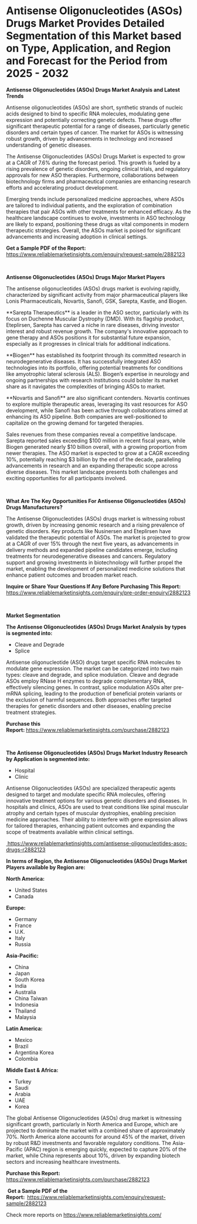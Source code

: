 <p><h1>Antisense Oligonucleotides (ASOs) Drugs Market Provides Detailed Segmentation of this Market based on Type, Application, and Region and Forecast for the Period from 2025 - 2032</h1></p><p><strong>Antisense Oligonucleotides (ASOs) Drugs Market Analysis and Latest Trends</strong></p>
<p><p>Antisense oligonucleotides (ASOs) are short, synthetic strands of nucleic acids designed to bind to specific RNA molecules, modulating gene expression and potentially correcting genetic defects. These drugs offer significant therapeutic potential for a range of diseases, particularly genetic disorders and certain types of cancer. The market for ASOs is witnessing robust growth, driven by advancements in technology and increased understanding of genetic diseases.</p><p>The Antisense Oligonucleotides (ASOs) Drugs Market is expected to grow at a CAGR of 7.6% during the forecast period. This growth is fueled by a rising prevalence of genetic disorders, ongoing clinical trials, and regulatory approvals for new ASO therapies. Furthermore, collaborations between biotechnology firms and pharmaceutical companies are enhancing research efforts and accelerating product development.</p><p>Emerging trends include personalized medicine approaches, where ASOs are tailored to individual patients, and the exploration of combination therapies that pair ASOs with other treatments for enhanced efficacy. As the healthcare landscape continues to evolve, investments in ASO technology are likely to expand, positioning these drugs as vital components in modern therapeutic strategies. Overall, the ASOs market is poised for significant advancements and increasing adoption in clinical settings.</p></p>
<p><strong>Get a Sample PDF of the Report:&nbsp;</strong> <a href="https://www.reliablemarketinsights.com/enquiry/request-sample/2882123?utm_campaign=2252&utm_medium=2&utm_source=Github&utm_content=ia&utm_term=12032025&utm_id=antisense-oligonucleotides-asos-drugs">https://www.reliablemarketinsights.com/enquiry/request-sample/2882123</a></p>
<p>&nbsp;</p>
<p><strong>Antisense Oligonucleotides (ASOs) Drugs Major Market Players</strong></p>
<p><p>The antisense oligonucleotides (ASOs) drugs market is evolving rapidly, characterized by significant activity from major pharmaceutical players like Lonis Pharmaceuticals, Novartis, Sanofi, GSK, Sarepta, Kastle, and Biogen. </p><p>**Sarepta Therapeutics** is a leader in the ASO sector, particularly with its focus on Duchenne Muscular Dystrophy (DMD). With its flagship product, Eteplirsen, Sarepta has carved a niche in rare diseases, driving investor interest and robust revenue growth. The company's innovative approach to gene therapy and ASOs positions it for substantial future expansion, especially as it progresses in clinical trials for additional indications.</p><p>**Biogen** has established its footprint through its committed research in neurodegenerative diseases. It has successfully integrated ASO technologies into its portfolio, offering potential treatments for conditions like amyotrophic lateral sclerosis (ALS). Biogen’s expertise in neurology and ongoing partnerships with research institutions could bolster its market share as it navigates the complexities of bringing ASOs to market.</p><p>**Novartis and Sanofi** are also significant contenders. Novartis continues to explore multiple therapeutic areas, leveraging its vast resources for ASO development, while Sanofi has been active through collaborations aimed at enhancing its ASO pipeline. Both companies are well-positioned to capitalize on the growing demand for targeted therapies.</p><p>Sales revenues from these companies reveal a competitive landscape. Sarepta reported sales exceeding $100 million in recent fiscal years, while Biogen generated nearly $10 billion overall, with a growing proportion from newer therapies. The ASO market is expected to grow at a CAGR exceeding 10%, potentially reaching $3 billion by the end of the decade, paralleling advancements in research and an expanding therapeutic scope across diverse diseases. This market landscape presents both challenges and exciting opportunities for all participants involved.</p></p>
<p>&nbsp;</p>
<p><strong>What Are The Key Opportunities For Antisense Oligonucleotides (ASOs) Drugs Manufacturers?</strong></p>
<p><p>The Antisense Oligonucleotides (ASOs) drugs market is witnessing robust growth, driven by increasing genomic research and a rising prevalence of genetic disorders. Key products like Nusinersen and Eteplirsen have validated the therapeutic potential of ASOs. The market is projected to grow at a CAGR of over 15% through the next five years, as advancements in delivery methods and expanded pipeline candidates emerge, including treatments for neurodegenerative diseases and cancers. Regulatory support and growing investments in biotechnology will further propel the market, enabling the development of personalized medicine solutions that enhance patient outcomes and broaden market reach.</p></p>
<p><strong>Inquire or Share Your Questions If Any Before Purchasing This Report:</strong> <a href="https://www.reliablemarketinsights.com/enquiry/pre-order-enquiry/2882123?utm_campaign=2252&utm_medium=2&utm_source=Github&utm_content=ia&utm_term=12032025&utm_id=antisense-oligonucleotides-asos-drugs">https://www.reliablemarketinsights.com/enquiry/pre-order-enquiry/2882123</a></p>
<p>&nbsp;</p>
<p><strong>Market Segmentation</strong></p>
<p><strong>The Antisense Oligonucleotides (ASOs) Drugs Market Analysis by types is segmented into:</strong></p>
<p><ul><li> Cleave and Degrade</li><li>Splice </li></ul></p>
<p><p>Antisense oligonucleotide (ASO) drugs target specific RNA molecules to modulate gene expression. The market can be categorized into two main types: cleave and degrade, and splice modulation. Cleave and degrade ASOs employ RNase H enzymes to degrade complementary RNA, effectively silencing genes. In contrast, splice modulation ASOs alter pre-mRNA splicing, leading to the production of beneficial protein variants or the exclusion of harmful sequences. Both approaches offer targeted therapies for genetic disorders and other diseases, enabling precise treatment strategies.</p></p>
<p><strong>Purchase this Report:&nbsp;</strong><a href="https://www.reliablemarketinsights.com/purchase/2882123?utm_campaign=2252&utm_medium=2&utm_source=Github&utm_content=ia&utm_term=12032025&utm_id=antisense-oligonucleotides-asos-drugs">https://www.reliablemarketinsights.com/purchase/2882123</a></p>
<p>&nbsp;</p>
<p><strong>The Antisense Oligonucleotides (ASOs) Drugs Market Industry Research by Application is segmented into:</strong></p>
<p><ul><li> Hospital</li><li>Clinic </li></ul></p>
<p><p>Antisense Oligonucleotides (ASOs) are specialized therapeutic agents designed to target and modulate specific RNA molecules, offering innovative treatment options for various genetic disorders and diseases. In hospitals and clinics, ASOs are used to treat conditions like spinal muscular atrophy and certain types of muscular dystrophies, enabling precision medicine approaches. Their ability to interfere with gene expression allows for tailored therapies, enhancing patient outcomes and expanding the scope of treatments available within clinical settings.</p></p>
<p><a href="https://www.reliablemarketinsights.com/antisense-oligonucleotides-asos-drugs-r2882123?utm_campaign=2252&utm_medium=2&utm_source=Github&utm_content=ia&utm_term=12032025&utm_id=antisense-oligonucleotides-asos-drugs">&nbsp;https://www.reliablemarketinsights.com/antisense-oligonucleotides-asos-drugs-r2882123</a></p>
<p><strong>In terms of Region, the Antisense Oligonucleotides (ASOs) Drugs Market Players available by Region are:</strong></p>
<p>
    <p> <strong> North America: </strong>
        <ul>
            <li>United States</li>
            <li>Canada</li>
        </ul>
        </p> 
    <p> <strong> Europe: </strong>
        <ul>
            <li>Germany</li>
            <li>France</li>
            <li>U.K.</li>
            <li>Italy</li>
            <li>Russia</li>
        </ul>
        </p> 
    <p> <strong> Asia-Pacific: </strong>
        <ul>
            <li>China</li>
            <li>Japan</li>
            <li>South Korea</li>
            <li>India</li>
            <li>Australia</li>
            <li>China Taiwan</li>
            <li>Indonesia</li>
            <li>Thailand</li>
            <li>Malaysia</li>
        </ul>
        </p> 
    <p> <strong> Latin America: </strong>
        <ul>
            <li>Mexico</li>
            <li>Brazil</li>
            <li>Argentina Korea</li>
            <li>Colombia</li>
        </ul>
        </p> 
    <p> <strong> Middle East & Africa: </strong>
        <ul>
            <li>Turkey</li>
            <li>Saudi</li>
            <li>Arabia</li>
            <li>UAE</li>
            <li>Korea</li>
        </ul>
    </p>
    </p>
<p><p>The global Antisense Oligonucleotides (ASOs) drug market is witnessing significant growth, particularly in North America and Europe, which are projected to dominate the market with a combined share of approximately 70%. North America alone accounts for around 45% of the market, driven by robust R&D investments and favorable regulatory conditions. The Asia-Pacific (APAC) region is emerging quickly, expected to capture 20% of the market, while China represents about 10%, driven by expanding biotech sectors and increasing healthcare investments.</p></p>
<p><strong>Purchase this Report: </strong><a href="https://www.reliablemarketinsights.com/purchase/2882123?utm_campaign=2252&utm_medium=2&utm_source=Github&utm_content=ia&utm_term=12032025&utm_id=antisense-oligonucleotides-asos-drugs">https://www.reliablemarketinsights.com/purchase/2882123</a></p>
<p>&nbsp;<strong>Get a Sample PDF of the Report:&nbsp;&nbsp;</strong><a href="https://www.reliablemarketinsights.com/enquiry/request-sample/2882123?utm_campaign=2252&utm_medium=2&utm_source=Github&utm_content=ia&utm_term=12032025&utm_id=antisense-oligonucleotides-asos-drugs">https://www.reliablemarketinsights.com/enquiry/request-sample/2882123</a></p>
<p><strong></strong></p>
<p>Check more reports on <a href="https://www.reliablemarketinsights.com/?utm_campaign=2252&utm_medium=2&utm_source=Github&utm_content=ia&utm_term=12032025&utm_id=antisense-oligonucleotides-asos-drugs">https://www.reliablemarketinsights.com/</a></p>